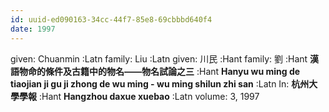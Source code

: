 ```yaml
---
id: uuid-ed090163-34cc-44f7-85e8-69cbbbd640f4
date: 1997
---
```


given: Chuanmin :Latn
family: Liu :Latn
given: 川民 :Hant
family: 劉 :Hant
**漢語物命的條件及古籍中的物名——物名試論之三** :Hant
**Hanyu wu ming de tiaojian ji gu ji zhong de wu ming - wu ming shilun zhi san** :Latn
In: 
**杭州大學學報** :Hant
**Hangzhou daxue xuebao** :Latn
volume: 3, 1997